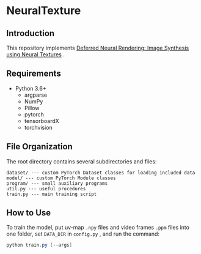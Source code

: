 # NeuralTexture



## Introduction

This repository implements [Deferred Neural Rendering: Image Synthesis using Neural Textures](https://arxiv.org/abs/1904.12356) .



## Requirements

+ Python 3.6+
  + argparse
  + NumPy
  + Pillow
  + pytorch
  + tensorboardX
  + torchvision



## File Organization

The root directory contains several subdirectories and files:

```
dataset/ --- custom PyTorch Dataset classes for loading included data
model/ --- custom PyTorch Module classes
program/ --- small auxiliary programs
util.py --- useful procedures
train.py --- main training script
```



## How to Use

To train the model, put uv-map `.npy` files and video frames `.ppm` files into one folder, set `DATA_DIR` in `config.py` , and run the command:

```powershell
python train.py [--args]
```

